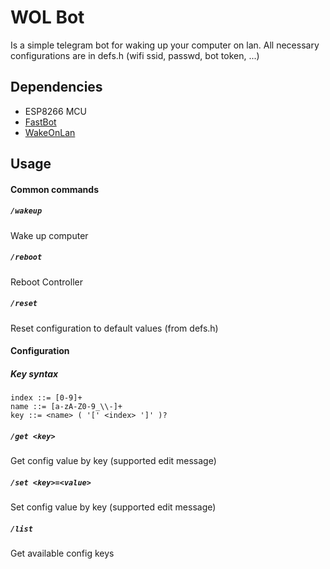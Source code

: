 
# WOL Bot
Is a simple telegram bot for waking up your computer on lan.
All necessary configurations are in defs.h (wifi ssid, passwd, bot token, ...)

## Dependencies
- ESP8266 MCU
- [FastBot](https://github.com/GyverLibs/FastBot)
- [WakeOnLan](https://github.com/a7md0/WakeOnLan)

## Usage
#### Common commands
##### `/wakeup`
Wake up computer

##### `/reboot`
Reboot Controller

##### `/reset`
Reset configuration to default values (from defs.h)

#### Configuration
##### Key syntax
```
index ::= [0-9]+
name ::= [a-zA-Z0-9_\\-]+
key ::= <name> ( '[' <index> ']' )?
```

##### `/get <key>`
Get config value by key
(supported edit message)

##### `/set <key>=<value>`
Set config value by key
(supported edit message)

##### `/list`
Get available config keys

